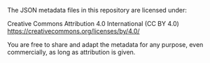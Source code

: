 The JSON metadata files in this repository are licensed under:

Creative Commons Attribution 4.0 International (CC BY 4.0)
https://creativecommons.org/licenses/by/4.0/

You are free to share and adapt the metadata for any purpose, even commercially, as long as attribution is given.
